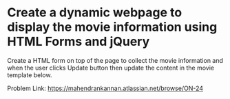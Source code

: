 # Create a dynamic webpage to display the movie information using HTML Forms and jQuery

Create a HTML form on top of the page to collect the movie information and when the user clicks Update button then update the content in the movie template below.



Problem Link: https://mahendrankannan.atlassian.net/browse/ON-24